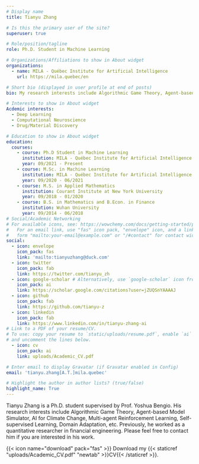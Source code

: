 ```yaml
---
# Display name
title: Tianyu Zhang

# Is this the primary user of the site?
superuser: true

# Role/position/tagline
role: Ph.D. Student in Machine Learning

# Organizations/Affiliations to show in About widget
organizations:
  - name: MILA - Québec Institute for Artificial Intelligence
    url: https://mila.quebec/en

# Short bio (displayed in user profile at end of posts)
bio: My research interests include Algorithmic Game Theory, Agent-based Model Simulator, AI for Climate Change, Multi-agent Reinforcement Learning, Self-supervised Learning, Domain Adaptation. I am still exploring and learning slowly.

# Interests to show in About widget
Acdemic interests:
  - Deep Learning
  - Computational Neuroscience
  - Drug/Material Discovery

# Education to show in About widget
education:
  courses:
    - course: Ph.D Student in Machine Learning
      institution: MILA - Québec Institute for Artificial Intelligence
      year: 09/2021 - Present
    - course: M.Sc. in Machine Learning
      institution: MILA - Québec Institute for Artificial Intelligence
      year: 09/2020 - 06/2021
    - course: M.S. in Applied Mathematics
      institution: Courant Institute at New York University
      year: 09/2018 - 01/2020
    - course: B.S. in Mathematics and B.Econ. in Finance
      institution: Wuhan University
      year: 09/2014 - 06/2018
# Social/Academic Networking
# For available icons, see: https://wowchemy.com/docs/getting-started/page-builder/#icons
#   For an email link, use "fas" icon pack, "envelope" icon, and a link in the
#   form "mailto:your-email@example.com" or "/#contact" for contact widget.
social:
  - icon: envelope
    icon_pack: fas
    link: 'mailto:tianyuzhang@duck.com'
  - icon: twitter
    icon_pack: fab
    link: https://twitter.com/tianyu_zh
  - icon: google-scholar # Alternatively, use `google-scholar` icon from `ai` icon pack
    icon_pack: ai
    link: https://scholar.google.com/citations?user=jZUQSnYAAAAJ
  - icon: github
    icon_pack: fab
    link: https://github.com/tianyu-z
  - icon: linkedin
    icon_pack: fab
    link: https://www.linkedin.com/in/tianyu-zhang-ai
# Link to a PDF of your resume/CV.
# To use: copy your resume to `static/uploads/resume.pdf`, enable `ai` icons in `params.toml`,
# and uncomment the lines below.
  - icon: cv
    icon_pack: ai
    link: uploads/Academic_CV.pdf

# Enter email to display Gravatar (if Gravatar enabled in Config)
email: 'tianyu.zhang[A.T.]mila.quebec'

# Highlight the author in author lists? (true/false)
highlight_name: True
---
```


Tianyu Zhang is a Ph.D. student supervised by Prof. Yoshua Bengio. His research interests include Algorithmic Game Theory, Agent-based Model Simulator, AI for Climate Change, Multi-agent Reinforcement Learning, Self-supervised Learning, Domain Adaptation, etc. Previously, he worked as a quantitative researcher in financial engineering. Please feel free to contact him if you are interested in his work.

{{< icon name="download" pack="fas" >}} Download my {{< staticref "uploads/Academic_CV.pdf" "newtab" >}}CV{{< /staticref >}}.
